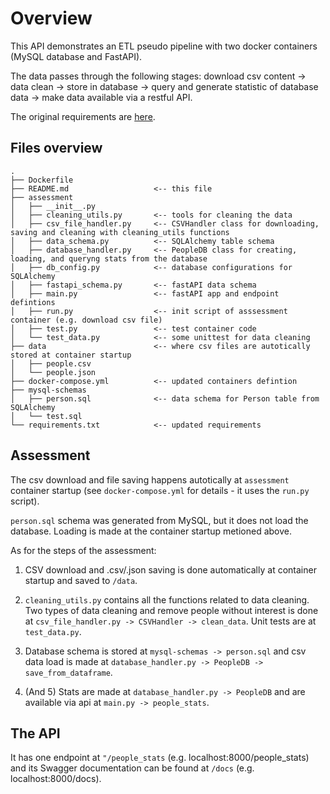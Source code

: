 # Overview

This API demonstrates an ETL pseudo pipeline with two docker containers (MySQL database and FastAPI).

The data passes through the following stages: download csv content -> data clean -> store in database -> query and
generate statistic of database data -> make data available via a restful API.

The original requirements are [here](https://github.com/Profasee/python_engineer_assessment).

## Files overview
```
.
├── Dockerfile
├── README.md                   <-- this file
├── assessment
│   ├── __init__.py
│   ├── cleaning_utils.py       <-- tools for cleaning the data
│   ├── csv_file_handler.py     <-- CSVHandler class for downloading, saving and cleaning with cleaning_utils functions
│   ├── data_schema.py          <-- SQLAlchemy table schema
│   ├── database_handler.py     <-- PeopleDB class for creating, loading, and queryng stats from the database
│   ├── db_config.py            <-- database configurations for SQLAlchemy
│   ├── fastapi_schema.py       <-- fastAPI data schema
│   ├── main.py                 <-- fastAPI app and endpoint defintions
│   ├── run.py                  <-- init script of asssessment container (e.g. download csv file)
│   ├── test.py                 <-- test container code
│   └── test_data.py            <-- some unittest for data cleaning
├── data                        <-- where csv files are autotically stored at container startup
│   ├── people.csv
│   └── people.json
├── docker-compose.yml          <-- updated containers defintion
├── mysql-schemas
│   ├── person.sql              <-- data schema for Person table from SQLAlchemy
│   └── test.sql
└── requirements.txt            <-- updated requirements
```

## Assessment

The csv download and file saving happens autotically at `assessment` container startup (see `docker-compose.yml`
for details - it uses the `run.py` script).

`person.sql` schema was generated from MySQL, but it does not load the database. Loading is made at the container startup
metioned above.

As for the steps of the assessment:

1. CSV download and .csv/.json saving is done automatically at container startup and saved to `/data`.

2. `cleaning_utils.py` contains all the functions related to data cleaning.
Two types of data cleaning and remove people without interest is done at `csv_file_handler.py -> CSVHandler -> clean_data`.
Unit tests are at `test_data.py`.


3. Database schema is stored at `mysql-schemas -> person.sql` and csv data load is made at `database_handler.py -> PeopleDB -> save_from_dataframe`.

4. (And 5) Stats are made at `database_handler.py -> PeopleDB` and are available via api at `main.py -> people_stats`.


## The API

It has one endpoint at `"/people_stats` (e.g. localhost:8000/people_stats) and its Swagger documentation can be found at `/docs` (e.g. localhost:8000/docs).
